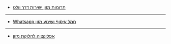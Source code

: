 - [תרומות מזון ישירות דרך וולט](<https://wolt.com/he/isr/tel-aviv/venue/support-the-south>)

---

- [Whatsapp חמל איסוף ושינוע מזון](<https://chat.whatsapp.com/KPZ7JqQyBLG3OSvtGlUAdx>)

---

- [אפליקציה לחלוקת מזון](<https://salmaz.herokuapp.com/guest/events>)
